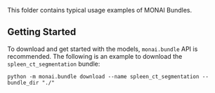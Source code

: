 This folder contains typical usage examples of MONAI Bundles.

## Getting Started

To download and get started with the models, `monai.bundle` API is recommended. The following is an example to download the `spleen_ct_segmentation` bundle:

```shell
python -m monai.bundle download --name spleen_ct_segmentation --bundle_dir "./"
```
